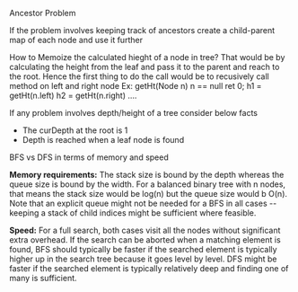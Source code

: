 Ancestor Problem

If the problem involves keeping track of ancestors create a child-parent map of each node and use it further

How to Memoize the calculated hieght of a node in tree?
That would be by calculating the height from the leaf and pass it to the parent and reach to the root.
Hence the first thing to do the call would be to recusively call method on left and right node
Ex: getHt(Node n) 
      n == null ret 0;
      h1 = getHt(n.left)
      h2 = getHt(n.right)
      ....
      

If any problem involves depth/height of a tree consider below facts
- The curDepth at the root is 1
- Depth is reached when a leaf node is found

BFS vs DFS in terms of memory and speed


**Memory requirements:** The stack size is bound by the depth whereas the queue size is bound by the width. For a balanced binary tree with n nodes, that means the stack size would be log(n) but the queue size would b O(n). Note that an explicit queue might not be needed for a BFS in all cases -- keeping a stack of child indices might be sufficient where feasible.


**Speed:** For a full search, both cases visit all the nodes without significant extra overhead. If the search can be aborted when a matching element is found, BFS should typically be faster if the searched element is typically higher up in the search tree because it goes level by level. DFS might be faster if the searched element is typically relatively deep and finding one of many is sufficient.
